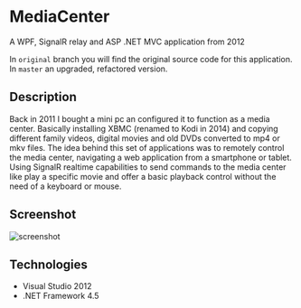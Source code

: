 # MediaCenter

A WPF, SignalR relay and ASP .NET MVC application from 2012


In `original` branch you will find the original source code for this application. In `master` an upgraded, refactored version.

## Description 

Back in 2011 I bought a mini pc an configured it to function as a media center. Basically installing XBMC (renamed to Kodi in 2014) and copying different family videos, digital movies and old DVDs converted to mp4 or mkv files. 
The idea behind this set of applications was to remotely control the media center, navigating a web application from a smartphone or tablet. Using SignalR realtime capabilities to send commands to the media center like play a specific movie and offer a basic playback control without the need of a keyboard or mouse.

## Screenshot

![screenshot](https://raw.githubusercontent.com/mamcer/media-center/master/doc/screenshot.png)

## Technologies

- Visual Studio 2012
- .NET Framework 4.5